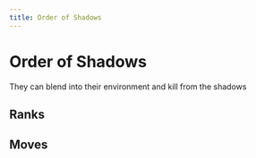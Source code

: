 ```yaml
---
title: Order of Shadows
---
```


# Order of Shadows

They can blend into their environment and kill from the shadows

## Ranks

## Moves
